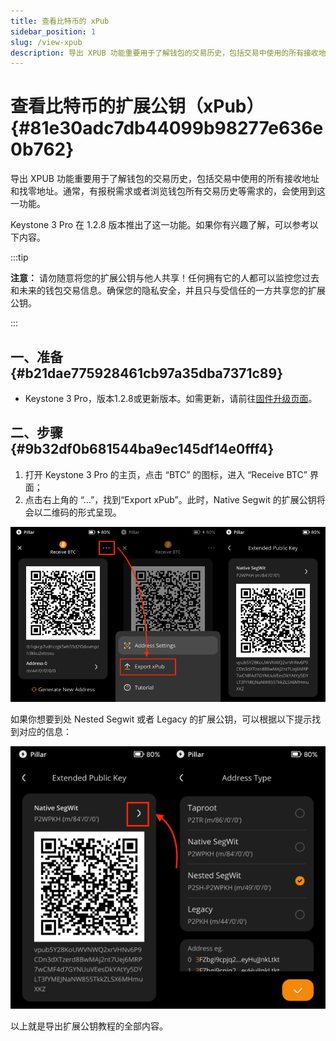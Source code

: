 ```yaml
---
title: 查看比特币的 xPub
sidebar_position: 1
slug: /view-xpub
description: 导出 XPUB 功能重要用于了解钱包的交易历史，包括交易中使用的所有接收地址和找零地址。通常，有报税需求或者浏览钱包所有交易历史等需求的，会使用到这一功能。Keystone 3 Pro 在 1.2.8 版本推出了这一功能。如果你有兴趣了解，可以参考以下内容。
---
```




# 查看比特币的扩展公钥（xPub） {#81e30adc7db44099b98277e636e0b762}


导出 XPUB 功能重要用于了解钱包的交易历史，包括交易中使用的所有接收地址和找零地址。通常，有报税需求或者浏览钱包所有交易历史等需求的，会使用到这一功能。


Keystone 3 Pro 在 1.2.8 版本推出了这一功能。如果你有兴趣了解，可以参考以下内容。


:::tip

**注意：**
请勿随意将您的扩展公钥与他人共享！任何拥有它的人都可以监控您过去和未来的钱包交易信息。确保您的隐私安全，并且只与受信任的一方共享您的扩展公钥。

:::




## 一、准备 {#b21dae775928461cb97a35dba7371c89}

- Keystone 3 Pro，版本1.2.8或更新版本。如需更新，请前往[固件升级页面](https://keyst.one/firmware)。

## 二、步骤 {#9b32df0b681544ba9ec145df14e0fff4}

1. 打开 Keystone 3 Pro 的主页，点击 “BTC” 的图标，进入 “Receive BTC” 界面；
1. 点击右上角的 “…”，找到“Export xPub”。此时，Native Segwit 的扩展公钥将会以二维码的形式呈现。

  ![](./1365252621.png)


如果你想要到处 Nested Segwit 或者 Legacy 的扩展公钥，可以根据以下提示找到对应的信息：


![](./182162359.png)


以上就是导出扩展公钥教程的全部内容。 


